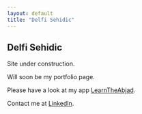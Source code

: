 ```yaml
---
layout: default
title: "Delfi Sehidic"
---
```


## Delfi Sehidic

Site under construction.

Will soon be my portfolio page.

Please have a look at my app [LearnTheAbjad](https://delsehi.github.io/learntheabjad/).

Contact me at [LinkedIn](https://www.linkedin.com/in/delfisehidic/). 
